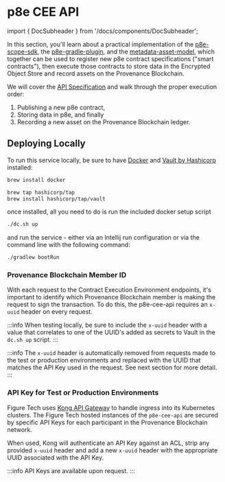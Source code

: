 # p8e CEE API

import { DocSubheader } from '/docs/components/DocSubheader';

<DocSubheader text="A variation of the Asset Onboarding Service that implements the p8e Scope SDK"
/>

In this section, you'll learn about a practical implementation of the [p8e-scope-sdk](https://github.com/provenance-io/p8e-scope-sdk), the [p8e-gradle-plugin](https://github.com/provenance-io/p8e-gradle-plugin), and the [metadata-asset-model](https://github.com/provenance-io/metadata-asset-model), which together can be used to register new p8e contract specifications ("smart contracts"), then execute those contracts to store data in the Encrypted Object Store and record assets on the Provenance Blockchain.

We will cover the [API Specification](api-specification/) and walk through the proper execution order:

1. Publishing a new p8e contract,
2. Storing data in p8e, and finally
3. Recording a new asset on the Provenance Blockchain ledger.

## Deploying Locally

To run this service locally, be sure to have [Docker](https://www.docker.com/) and [Vault by Hashicorp](https://www.vaultproject.io/) installed:

```bash
brew install docker
```

```bash
brew tap hashicorp/tap
brew install hashicorp/tap/vault
```

once installed, all you need to do is run the included docker setup script

```bash
./dc.sh up
```

and run the service - either via an Intellij run configuration or via the command line with the following command:

```bash
./gradlew bootRun
```

### Provenance Blockchain Member ID

With each request to the Contract Execution Environment endpoints, it's important to identify which Provenance Blockchain member is making the request to sign the transaction. To do this, the p8e-cee-api requires an `x-uuid` header on every request.

:::info
When testing locally, be sure to include the `x-uuid` header with a value that correlates to one of the UUID's added as secrets to Vault in the `dc.sh up` script.
:::

:::info
The `x-uuid` header is automatically removed from requests made to the test or production environments and replaced with the UUID that matches the API Key used in the request. See next section for more detail.
:::

### API Key for Test or Production Environments

Figure Tech uses [Kong API Gateway](https://konghq.com/kong) to handle ingress into its Kubernetes clusters. The Figure Tech hosted instances of the `p8e-cee-api` are secured by specific API Keys for each participant in the Provenance Blockchain network.

When used, Kong will authenticate an API Key against an ACL, strip any provided `x-uuid` header and add a new `x-uuid` header with the appropriate UUID associated with the API Key.

:::info
API Keys are available upon request.
:::
